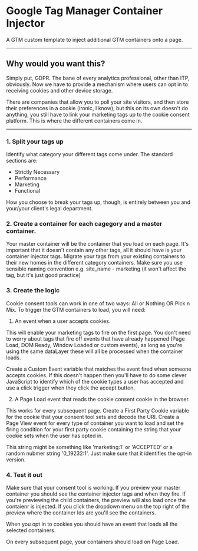 # Google Tag Manager Container Injector

A GTM custom template to inject additional GTM containers onto a page.
___
## Why would you want this?

Simply put, GDPR. The bane of every analytics professional, other than ITP, obviously. Now we have to provide a mechanism where users can opt in to receiving cookies and other device storage.

There are companies that allow you to poll your site visitors, and then store their preferences in a cookie (ironic, I know), but this on its own doesn't do anything, you still have to link your marketing tags up to the cookie consent platform. This is where the different containers come in.
___
### 1. Split your tags up

Identify what category your different tags come under. The standard sections are:
  * Strictly Necessary
  * Performance
  * Marketing
  * Functional

How you choose to break your tags up, though, is entirely between you and your/your client's legal department.

### 2. Create a container for each cagegory and a master container.

Your master container will be the container that you load on each page. It's important that it doesn't contain any other tags, all it should have is your container injector tags. Migrate your tags from your existing containers to their new homes in the different category containers. Make sure you use sensible naming convention e.g. site_name - marketing (it won't affect the tag, but it's just good practice)

### 3. Create the logic

Cookie consent tools can work in one of two ways: All or Nothing OR Pick n Mix. To trigger the GTM containers to load, you will need:

  1. An event when a user accepts cookies.

This will enable your marketing tags to fire on the first page. You don't need to worry about tags that fire off events that have already happened (Page Load, DOM Ready, Window Loaded or custom events), as long as you're using the same dataLayer these will all be processed when the container loads.

Create a Custom Event variable that matches the event fired when someone accepts cookies. If this doesn't happen then you'll have to do some clever JavaScript to identify which of the cookie types a user has accepted and use a click trigger when they click the accept button.

  2. A Page Load event that reads the cookie consent cookie in the browser.

This works for every subsequent page. Create a First Party Cookie variable for the cookie that your consent tool sets and decode the URI. Create a Page View event for every type of container you want to load and set the firing condition for your first party cookie containing the string that your cookie sets when the user has opted in.

This string might be something like 'marketing:1' or 'ACCEPTED' or a random nubmer string '0_19232:1'. Just make sure that it identifies the opt-in version.

### 4. Test it out

Make sure that your consent tool is working. If you preview your master container you should see the container injector tags and when they fire. If you're previewing the child containers, the preview will also load once the contaienr is injected. If you click the dropdown menu on the top right of the preview where the container Ids are you'll see the containers.

When you opt in to cookies you should have an event that loads all the selected containers.

On every subsequent page, your containers should load on Page Load.




